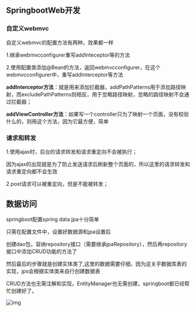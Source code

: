 ## SpringbootWeb开发

### 自定义webmvc

自定义webmvc的配置方法有两种，效果都一样

1.继承webmvcconfigurer重写addInteceptor等的方法

2.使用配置类添加@Bean的方法，返回webmvcconfigurer，在这个webmvcconfigurer中，重写addInterceptor等方法

**addInterceptor方法**：就是用来添加拦截器，addPathPatterns用于添加路径映射，而excludePathPatterns则相反，用于忽略路径映射，忽略的路径映射不会通过拦截器；

**addViewController方法**：如果写一个controller只为了映射一个页面，没有校验什么的，则用这个方法，因为它最方便，简单

### 请求和转发

1.使用ajax时，后台的请求转发和请求重定向不会被执行；

因为ajax的出现就是为了防止发送请求后刷新整个页面的，所以这里的请求转发和请求重定向都不会生效

2.post请求可以被重定向，但是不能被转发； 



## 数据访问

springboot配置spring data jpa十分简单

只需在配置文件中，设置好数据源和jpa设置后

创建dao包，容纳repository接口（需要继承jpaRepository），然后再repository接口中添加CRUD功能的方法了

然后最后的步骤就是创建实体类了,这里的数据需要仔细，因为这关乎数据库表的实现，jps会根据实体类来自行创建数据表

CRUD方法也无需注解和实现，EntityManager也无需创建，springboot都已经帮忙创建好了。

![img](file:///C:/Users/llj/AppData/Roaming/Foxmail7/Temp-12200-20210306125936/Attach/Catch(03-06-22-59-45).jpg)

